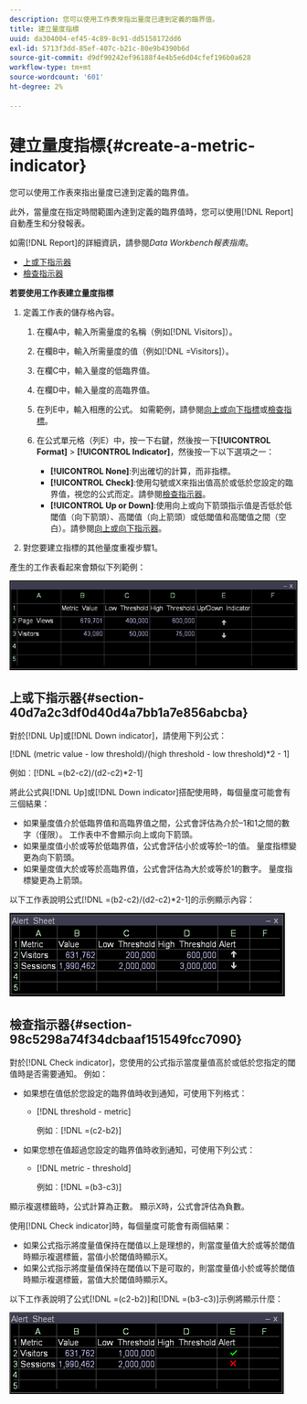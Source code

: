 ```yaml
---
description: 您可以使用工作表來指出量度已達到定義的臨界值。
title: 建立量度指標
uuid: da304004-ef45-4c89-8c91-dd5158172dd6
exl-id: 5713f3dd-85ef-407c-b21c-80e9b4390b6d
source-git-commit: d9df90242ef96188f4e4b5e6d04cfef196b0a628
workflow-type: tm+mt
source-wordcount: '601'
ht-degree: 2%

---
```


# 建立量度指標{#create-a-metric-indicator}

您可以使用工作表來指出量度已達到定義的臨界值。

此外，當量度在指定時間範圍內達到定義的臨界值時，您可以使用[!DNL Report]自動產生和分發報表。

如需[!DNL Report]的詳細資訊，請參閱&#x200B;*Data Workbench報表指南*。

* [上或下指示器](../../../../home/c-get-started/c-analysis-vis/c-wksts/c-metric-ind.md#section-40d7a2c3df0d40d4a7bb1a7e856abcba)
* [檢查指示器](../../../../home/c-get-started/c-analysis-vis/c-wksts/c-metric-ind.md#section-98c5298a74f34dcbaaf151549fcc7090)

**若要使用工作表建立量度指標**

1. 定義工作表的儲存格內容。

   1. 在欄A中，輸入所需量度的名稱（例如[!DNL Visitors]）。
   1. 在欄B中，輸入所需量度的值（例如[!DNL =Visitors]）。
   1. 在欄C中，輸入量度的低臨界值。
   1. 在欄D中，輸入量度的高臨界值。
   1. 在列E中，輸入相應的公式。 如需範例，請參閱[向上或向下指標](../../../../home/c-get-started/c-analysis-vis/c-wksts/c-metric-ind.md#section-40d7a2c3df0d40d4a7bb1a7e856abcba)或[檢查指標](../../../../home/c-get-started/c-analysis-vis/c-wksts/c-metric-ind.md#section-98c5298a74f34dcbaaf151549fcc7090)。
   1. 在公式單元格（列E）中，按一下右鍵，然後按一下&#x200B;**[!UICONTROL Format]** > **[!UICONTROL Indicator]**，然後按一下以下選項之一：

      * **[!UICONTROL None]**:列出確切的計算，而非指標。
      * **[!UICONTROL Check]**:使用勾號或X來指出值高於或低於您設定的臨界值，視您的公式而定。請參閱[檢查指示器](../../../../home/c-get-started/c-analysis-vis/c-wksts/c-metric-ind.md#section-98c5298a74f34dcbaaf151549fcc7090)。
      * **[!UICONTROL Up or Down]**:使用向上或向下箭頭指示值是否低於低閾值（向下箭頭）、高閾值（向上箭頭）或低閾值和高閾值之間（空白）。請參閱[向上或向下指示器](../../../../home/c-get-started/c-analysis-vis/c-wksts/c-metric-ind.md#section-40d7a2c3df0d40d4a7bb1a7e856abcba)。

1. 對您要建立指標的其他量度重複步驟1。

產生的工作表看起來會類似下列範例：

![](assets/vis_Worksheet_Alerts.png)

## 上或下指示器{#section-40d7a2c3df0d40d4a7bb1a7e856abcba}

對於[!DNL Up]或[!DNL Down indicator]，請使用下列公式：

[!DNL (metric value - low threshold)/(high threshold - low threshold)*2 - 1]

例如︰[!DNL =(b2-c2)/(d2-c2)*2-1]

將此公式與[!DNL Up]或[!DNL Down indicator]搭配使用時，每個量度可能會有三個結果：

* 如果量度值介於低臨界值和高臨界值之間，公式會評估為介於–1和1之間的數字（僅限）。 工作表中不會顯示向上或向下箭頭。
* 如果量度值小於或等於低臨界值，公式會評估小於或等於–1的值。 量度指標變更為向下箭頭。
* 如果量度值大於或等於高臨界值，公式會評估為大於或等於1的數字。 量度指標變更為上箭頭。

以下工作表說明公式[!DNL =(b2-c2)/(d2-c2)*2-1]的示例顯示內容：

![](assets/vis_Worksheet_Alerts_UpDown.png)

## 檢查指示器{#section-98c5298a74f34dcbaaf151549fcc7090}

對於[!DNL Check indicator]，您使用的公式指示當度量值高於或低於您指定的閾值時是否需要通知。 例如：

* 如果想在值低於您設定的臨界值時收到通知，可使用下列格式：

   * [!DNL threshold - metric]

      例如︰[!DNL =(c2-b2)]

* 如果您想在值超過您設定的臨界值時收到通知，可使用下列公式：

   * [!DNL metric - threshold]

      例如︰[!DNL =(b3-c3)]

顯示複選標籤時，公式計算為正數。 顯示X時，公式會評估為負數。

使用[!DNL Check indicator]時，每個量度可能會有兩個結果：

* 如果公式指示將度量值保持在閾值以上是理想的，則當度量值大於或等於閾值時顯示複選標籤，當值小於閾值時顯示X。
* 如果公式指示將度量值保持在閾值以下是可取的，則當度量值小於或等於閾值時顯示複選標籤，當值大於閾值時顯示X。

以下工作表說明了公式[!DNL =(c2-b2)]和[!DNL =(b3-c3)]示例將顯示什麼：

![](assets/vis_Worksheet_Alerts_Check.png)
